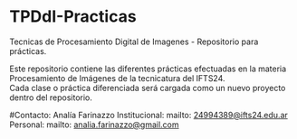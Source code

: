 # TPDdI-Practicas
Tecnicas de Procesamiento Digital de Imagenes - Repositorio para prácticas.

Este repositorio contiene las diferentes prácticas efectuadas en la materia Procesamiento de Imágenes de la tecnicatura del IFTS24.  
Cada clase o práctica diferenciada será cargada como un nuevo proyecto dentro del repositorio.

#Contacto:
Analía Farinazzo
Institucional:  mailto:  24994389@ifts24.edu.ar
Personal:  mailto:  analia.farinazzo@gmail.com
